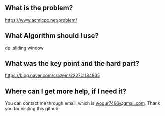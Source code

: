 ## What is the problem?

<https://www.acmicpc.net/problem/>

## What Algorithm should I use?

dp ,sliding window

## What was the key point and the hard part?

https://blog.naver.com/crazem/222731184935

## Where can I get more help, if I need it?

You can contact me through email, which is wogur7496@gmail.com.
Thank you for visiting this github!

